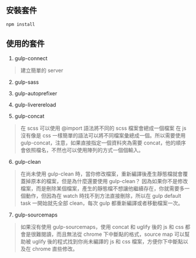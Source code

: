 ## 安裝套件

```
npm install
```

## 使用的套件

1. gulp-connect
> 建立簡單的 server

2. gulp-sass

3. gulp-autoprefixer

4. gulp-liverereload

5. gulp-concat
> 在 scss 可以使用 @import 語法將不同的 scss 檔案會總成一個檔案
> 在 js 沒有像是 css 一樣簡單的語法可以將不同檔案彙總成一個。所以需要使用 gulp-concat，注意，如果直接指定一個資料夾為需要 concat，他的順序會依照檔名，不然也可以使用陣列的方式一個個輸入。

6. gulp-clean
> 在尚未使用 gulp-clean 時，當你修改檔案，重新編譯後產生靜態檔就會覆蓋掉原本的檔案，但是為什麼還要使用 gulp-clean？
> 因為如果你不是修改檔案，而是刪除某個檔案，產生的靜態檔不想讓他繼續存在，你就需要多一個動作，但因為在 watch 時找不到方法直接刪除，所以在 gulp default task 一開始就先全部 clean，每次 gulp 都重新編譯或者移動檔案一次。

7. gulp-sourcemaps
> 如果沒有使用 gulp-sourcemaps，使用 concat 和 uglify 後的 js 和 css 都會是很難閱讀，而且無法從 chrome 下中斷點的格式，source map 可以幫助被 uglify 後的程式找到你尚未編譯的 js 和 css 檔案，方便你下中斷點以及在 chrome 直些修改。
